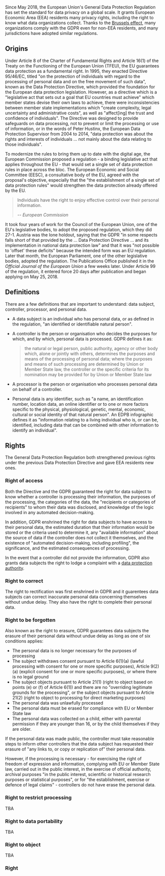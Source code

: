 <!-- vale Google.DateFormat = NO -->

Since May 2018, the European Union's General Data Protection Regulation has set the standard for data
privacy on a global scale. It grants European Economic Area (EEA) residents many privacy rights,
including the right to know what data organizations collect. Thanks to the [Brussels effect](https://en.wikipedia.org/wiki/Brussels_effect),
many organizations comply with the GDPR even for non-EEA residents, and many jurisdictions have
adopted similar regulations.

## Origins

Under Article 8 of the Charter of Fundamental Rights and Article 16(1) of the Treaty on the Functioning
of the European Union (TFEU), the EU guarantees data protection as a fundamental right. In 1995, they
enacted Directive 95/46/EC, titled "on the protection of individuals with regard to the processing
of personal data and on the free movement of such data", known as the Data Protection Directive,
which provided the foundation for the European data protection legislation. However, as a directive
which is a "legislative act that sets out a goal that EU countries must achieve" which member states
devise their own laws to achieve, there were inconsistencies between member state implementations
which "create complexity, legal uncertainty and administrative costs", as well as "affect[ing] the
trust and confidence of individuals". The Directive was designed to provide safeguards on data
processing, not to prevent or limit the processing or use of information, or in the words of Peter
Hustinx, the European Data Protection Supervisor from 2004 to 2014, "data protection was about the
rights and interests of individuals ... not mainly about the data relating to those individuals".

<!-- Cite: CFR, art. 8; TFEU, art. 16(1); DPD; Types of legislation; Q&A - DPR; Hustinx -->

<!-- NOTE: Should British/European-style English (e.g. "modernise") be used? -->

To modernize the rules to bring them up to date with the digital age, the European Commission proposed
a regulation - a binding legislative act that applies throughout the EU - that would set a single set
of data protection rules in place across the bloc. The European Economic and Social Committee (EESC),
a consultative body of the EU, agreed with the proposal's objective, especially that the "the establishment
of a single set of data protection rules" would strengthen the data protection already offered by
the EU.

<!-- Cite: Opinion, sec. 1.1; Op., sec. 3.7 -->

> Individuals have the right to enjoy effective control over their personal information.
>
> *-- European Commission*

<!-- Cite: COM (2012) 9 final -->

It took four years of work for the Council of the European Union, one of the EU's legislative bodies,
to adopt the proposed regulation, which they did 27-1. Austria was the lone holdout, saying that the
GDPR "in some respects falls short of that provided by the ... Data Protection Directive ... and its
implementation in national data protection law" and that it was "not possible to 'offset' these
deficits" because the intended form was an EU regulation. Later that month, the European Parliament,
one of the other legislative bodies, adopted the regulation. The Publications Office published it in
the *Official Journal of the European Union* a few weeks later. Under Article 99 of the regulation,
it entered force 20 days after publication and began applying on May 25, 2018.

<!-- Cite: Voting Result, p. 5; V.R., p. 6; Europarl leg. res.; GDPR; GDPR, art. 99 -->

## Definitions

There are a few definitions that are important to understand: data subject, controller, processor,
and personal data.

- A data subject is an individual who has personal data, or as defined in the regulation, "an identified
  or identifiable natural person".

<!-- Cite: GDPR, art. 4(1) -->

- A controller is the person or organisation who decides the purposes for which, and by which, personal
  data is processed. GDPR defines it as:

  > the natural or legal person, public authority, agency or other body which, alone or jointly with
  > others, determines the purposes and means of the processing of personal data; where the purposes
  > and means of such processing are determined by Union or Member State law, the controller or the
  > specific criteria for its nomination may be provided for by Union or Member State law

<!-- Cite: EDPB graphic, GDPR, art. 4(7) -->

- A processor is the person or organisation who processes personal data on behalf of a controller.

<!-- Cite: GDPR, art. 4(8) -->

- Personal data is any identifier, such as "a name, an identification number, location data, an online
  identifier or to one or more factors specific to the physical, physiological, genetic, mental,
  economic, cultural or social identity of that natural person". An EDPB infographic defines it as
  "information relating to a living individual who is, or can be, identified, including data that
  can be combined with other information to identify an individual".

<!-- Cite: GDPR, art. 4(1), EDPB graphic -->

## Rights

The General Data Protection Regulation both strengthened previous rights under the previous Data
Protection Directive and gave EEA residents new ones.

### Right of access

Both the Directive and the GDPR guaranteed the right for data subject to know whether a controller
is processing their information, the purposes of the processing, the categories of the data, the
"recipients or categories of recipients" to whom their data was disclosed, and knowledge of the logic
involved in any automated decision-making.

<!-- Cite: DPD, art. 12(a); GDPR, art. 15(1)(a-c, h) -->

In addition, GDPR enshrined the right for data subjects to have access to their personal data, the
estimated duration that their information would be stored or the criteria used to determine it, any
"available information" about the source of data if the controller does not collect it themselves,
and the existence of "automated decision-making, including profiling", the significance, and the
estimated consequences of processing.

<!-- Cite: GDPR, art. 15(1)(d, g, h) -->

In the event that a controller did not provide the information, GDPR also grants data subjects the
right to lodge a complaint with a [data protection authority](#).

<!-- Cite: GDPR, art. 15(1)(f) -->
<!-- TODO: Link to DPA section -->

### Right to correct

The right to rectification was first enshrined in GDPR and it guarentees data subjects can correct
inaccurate personal data concerning themselves without undue delay. They also have the right to
complete their personal data.

<!-- Cite: GDPR, art. 16 -->

### Right to be forgotten

Also known as the right to erasure, GDPR guarantees data subjects the erasure of their personal data
without undue delay as long as one of six conditions applies:

- The personal data is no longer necessary for the purposes of processing
- The subject withdraws consent pursuant to Article 6(1)(a) (lawful processing with consent for one
  or more specific purposes), Article 9(2)(a) (explicit consent for one or more specific purposes),
  or where there is no legal ground
- The subject objects pursuant to Article 21(1) (right to object based on points (e) or (f) of Article
  6(1)) and there are no "overriding legitimate grounds for the processing", or the subject objects
  pursuant to Article 21(2) (right to object to processing for direct marketing purposes)
- The personal data was unlawfully processed
- The personal data must be erased for compliance with EU or Member State law
- The personal data was collected on a child, either with parental permission if they are younger
  than 16, or by the child themselves if they are older.

<!-- Cite: GDPR, art. 17(1) -->

If the personal data was made public, the controller must take reasonable steps to inform other
controllers that the data subject has requested their erasure of "any links to, or copy or replication
of" their personal data.

<!-- Cite: GDPR, art. 17(2) -->

However, if the processing is necessary - for exercising the right of freedom of expression and
information, complying with EU or Member State law, carried out in the public interest, in the exercise
of official authority, archival purposes "in the public interest, scientific or historical research
purposes or statistical purposes", or for "the establishment, exercise or defence of legal claims"
\- controllers do not have erase the personal data.

<!-- Cite: GDPR, art. 17(3) -->

### Right to restrict processing

TBA

### Right to data portability

TBA

### Right to object

TBA

### Right

<!-- TODO: Discuss DPAs, EDPB/EDPS, UK GDPR, SCCs, Schrems I and Schrems II, EU-U.S. DPF, Privacy Shield, etc. -->
